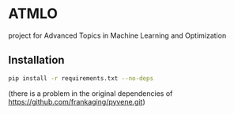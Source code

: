 # ATMLO
project for Advanced Topics in Machine Learning and Optimization

## Installation
```bash
pip install -r requirements.txt --no-deps
```
(there is a problem in the original dependencies of https://github.com/frankaging/pyvene.git)
